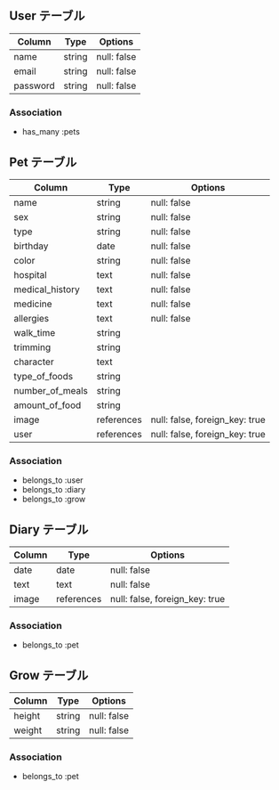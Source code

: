 ## User テーブル

|  Column            |  Type               |  Options          |
| ------------------ | ------------------- | ----------------- |
| name               | string              | null: false       |
| email              | string              | null: false       |
| password           | string              | null: false       |

### Association
- has_many :pets

## Pet テーブル

|  Column            |  Type            |  Options                         |
| ------------------ | ---------------- | -------------------------------- |
| name               | string           | null: false                      |
| sex                | string           | null: false                      |
| type               | string           | null: false                      |
| birthday           | date             | null: false                      |
| color              | string           | null: false                      |
| hospital           | text             | null: false                      |
| medical_history    | text             | null: false                      |
| medicine           | text             | null: false                      |
| allergies          | text             | null: false                      |
| walk_time          | string           |                                  |
| trimming           | string           |                                  |
| character          | text             |                                  |
| type_of_foods      | string           |                                  |
| number_of_meals    | string           |                                  |
| amount_of_food     | string           |                                  |
| image              | references       | null: false, foreign_key: true   |
| user               | references       | null: false, foreign_key: true   |

### Association
- belongs_to :user
- belongs_to :diary
- belongs_to :grow

## Diary テーブル

|  Column            |  Type               |  Options                        |
| ------------------ | ------------------- | ------------------------------- |
| date               | date                | null: false                     |
| text               | text                | null: false                     |
| image              | references          | null: false, foreign_key: true  |

### Association
- belongs_to :pet

## Grow テーブル

|  Column            |  Type               |  Options           |
| ------------------ | ------------------- | ------------------ |
| height             | string              | null: false        |
| weight             | string              | null: false        |
### Association
- belongs_to :pet

